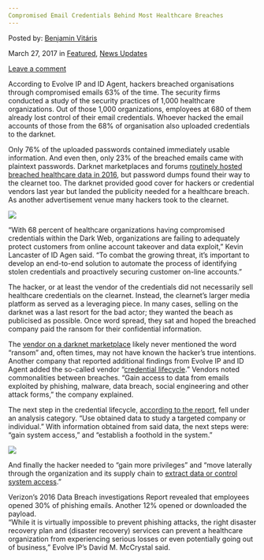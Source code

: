 ```yaml
---
Compromised Email Credentials Behind Most Healthcare Breaches
---
```

<article class="post-listing post-18819 post type-post status-publish format-standard has-post-thumbnail hentry 
 tag-breaches tag-compromised tag-credentials tag-email tag-healthcare">
    
<div class="post-inner">
    
    
    
<span>Posted by: <a href="https://www.deepdotweb.com/author/benjaminvi/" title="">Benjamin Vitáris </a></span>
    
    
<span>March 27, 2017</span>
<span>in <a href="https://www.deepdotweb.com/category/deepdot-news/" rel="category tag">Featured</a>, <a href="https://www.deepdotweb.com/category/news-updates/" rel="category tag">News Updates</a></span>
    
<span><a href="https://www.deepdotweb.com/2017/03/27/compromised-email-credentials-behind-healthcare-breaches/#respond">Leave a comment</a></span>
</p>
<div class="clear"></div>
    
<div class="entry">
    
<p>According to Evolve IP and ID Agent, hackers breached organisations through compromised emails 63% of the time. The security firms conducted a study of the security practices of 1,000 healthcare organizations. Out of those 1,000 organizations, employees at 680 of them already lost control of their email credentials. Whoever hacked the email accounts of those from the 68% of organisation also uploaded credentials to the darknet.</p>
<p>Only 76% of the uploaded passwords contained immediately usable information. And even then, only 23% of the breached emails came with plaintext passwords. Darknet marketplaces and forums <a href="https://www.databreaches.net/hl7-vendor-hack-compromised-clients-ehr-records-the-dark-overlord/">routinely hosted breached healthcare data in 2016</a>, but password dumps found their way to the clearnet too. The darknet provided good cover for hackers or credential vendors last year but landed the publicity needed for a healthcare breach. As another advertisement venue many hackers took to the clearnet.</p>
<p><img class="wp-image-18829 aligncenter" src="https://www.deepdotweb.com/wp-content/uploads/2017/03/word-image-57.png" srcset="https://www.deepdotweb.com/wp-content/uploads/2017/03/word-image-57.png 521w, https://www.deepdotweb.com/wp-content/uploads/2017/03/word-image-57-300x181.png 300w" sizes="(max-width: 521px) 100vw, 521px" /></p>
<p>“With 68 percent of healthcare organizations having compromised credentials within the Dark Web, organizations are failing to adequately protect customers from online account takeover and data exploit,” Kevin Lancaster of ID Agen said. “To combat the growing threat, it’s important to develop an end-to-end solution to automate the process of identifying stolen credentials and proactively securing customer on-line accounts.”</p>
<p>The hacker, or at least the vendor of the credentials did not necessarily sell healthcare credentials on the clearnet. Instead, the clearnet&#8217;s larger media platform as served as a leveraging piece. In many cases, selling on the darknet was a last resort for the bad actor; they wanted the beach as publicised as possible. Once word spread, they sat and hoped the breached company paid the ransom for their confidential information.</p>
<p>The <a href="https://www.deepdotweb.com/marketplace-directory/categories/top-markets/">vendor on a darknet marketplace</a> likely never mentioned the word “ransom” and, often times, may not have known the hacker&#8217;s true intentions. Another company that reported additional findings from Evolve IP and ID Agent added the so-called vendor “<a href="https://www.healthdatamanagement.com/news/most-email-attacks-enabled-by-easily-obtained-credentials">credential lifecycle</a>.” Vendors noted commonalities between breaches. “Gain access to data from emails exploited by phishing, malware, data breach, social engineering and other attack forms,” the company explained.</p>
<p>The next step in the credential lifecycle, <a href="https://www.scribd.com/document/341875913/Email-Vulnerability-in-Healthcare">according to the report</a>, fell under an analysis category. “Use obtained data to study a targeted company or individual.” With information obtained from said data, the next steps were: “gain system access,” and “establish a foothold in the system.”</p>
<p><img class="wp-image-18830 aligncenter" src="https://www.deepdotweb.com/wp-content/uploads/2017/03/word-image-58.png" srcset="https://www.deepdotweb.com/wp-content/uploads/2017/03/word-image-58.png 533w, https://www.deepdotweb.com/wp-content/uploads/2017/03/word-image-58-300x202.png 300w, https://www.deepdotweb.com/wp-content/uploads/2017/03/word-image-58-290x195.png 290w" sizes="(max-width: 533px) 100vw, 533px" /></p>
<p>And finally the hacker needed to “gain more privileges” and “move laterally through the organization and its supply chain to <a href="https://www.deepdotweb.com/tag/hacks/">extract data or control system access</a>.”</p>
<p>Verizon’s 2016 Data Breach investigations Report revealed that employees opened 30% of phishing emails. Another 12% opened or downloaded the payload.<br />
    “While it is virtually impossible to prevent phishing attacks, the right disaster recovery plan and (disaster recovery) services can prevent a healthcare organization from experiencing serious losses or even potentially going out of business,” Evolve IP’s David M. McCrystal said.</p>
    
    
</div><!-- .entry /-->
<span style="display:none"><a href="https://www.deepdotweb.com/tag/breaches/" rel="tag">breaches</a> <a href="https://www.deepdotweb.com/tag/compromised/" rel="tag">compromised</a> <a href="https://www.deepdotweb.com/tag/credentials/" rel="tag">credentials</a> <a href="https://www.deepdotweb.com/tag/email/" rel="tag">email</a> <a href="https://www.deepdotweb.com/tag/healthcare/" rel="tag">healthcare</a></span>				<span style="display:none" class="updated">2017-03-27</span>
<div style="display:none" class="vcard author" itemprop="author" itemscope itemtype="http://schema.org/Person"><strong class="fn" itemprop="name"><a href="https://www.deepdotweb.com/author/benjaminvi/" title="Posts by Benjamin Vitáris" rel="author">Benjamin Vitáris</a></strong></div>
    
    
</div><!-- .post-inner -->
</article><!-- .post-listing -->

